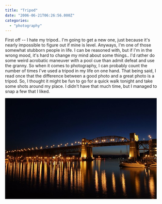 ```yaml
---
title: "Tripod"
date: "2006-06-21T06:26:56.000Z"
categories: 
  - "photography"
---
```


First off -- I hate my tripod.. I'm going to get a new one, just because it's nearly impossible to figure out if mine is level. Anyways, I'm one of those somewhat stubborn people in life. I can be reasoned with, but if I'm in the wrong mood, it's hard to change my mind about some things.. I'd rather do some weird acrobatic maneuver with a pool cue than admit defeat and use the granny. So when it comes to photography, I can probably count the number of times I've used a tripod in my life on one hand. That being said, I read once that the difference between a good photo and a great photo is a tripod. So, I thought it might be fun to go for a quick walk tonight and take some shots around my place. I didn't have that much time, but I managed to snap a few that I liked.

[![The Burrard St. Bridge](images/171813073_bbcc0e799f.jpg)](http://www.flickr.com/photos/duanestorey/171813073/)

